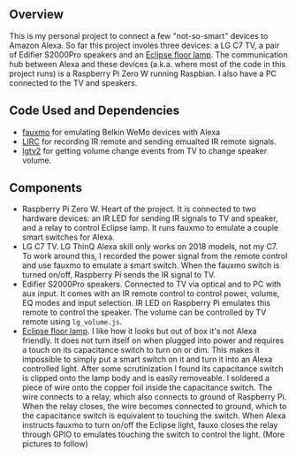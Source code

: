 ## Overview
This is my personal project to connect a few "not-so-smart" devices to Amazon Alexa.
So far this project involes three devices: a LG C7 TV, a pair of Edifier S2000Pro speakers
and an [Eclipse floor lamp](https://www.amazon.com/gp/product/B01KKZRF5C). The communication
hub between Alexa and these devices (a.k.a. where most of the code in this project runs) is
a Raspberry Pi Zero W running Raspbian. I also have a PC connected to the TV and speakers.

## Code Used and Dependencies
* [fauxmo](https://github.com/makermusings/fauxmo) for emulating Belkin WeMo devices with Alexa
* [LIRC](http://www.lirc.org/) for recording IR remote and sending emualted IR remote signals.
* [lgtv2](https://github.com/hobbyquaker/lgtv2) for getting volume change events from TV to change speaker volume.

## Components
* Raspberry Pi Zero W. Heart of the project. It is connected to two hardware devices: an IR
  LED for sending IR signals to TV and speaker, and a relay to control Eclipse lamp. It runs
  fauxmo to emulate a couple smart switches for Alexa.
* LG C7 TV. LG ThinQ Alexa skill only works on 2018 models, not my C7. To work around this,
  I recorded the power signal from the remote control and use fauxmo to emulate a smart switch.
  When the fauxmo switch is turned on/off, Raspberry Pi sends the IR signal to TV.
* Edifier S2000Pro speakers. Connected to TV via optical and to PC with aux input. It comes with
  an IR remote control to control power, volume, EQ modes and input selection. IR LED on Raspberry
  Pi emulates this remote to control the speaker. The volume can be controlled by TV remote using
  `lg_volume.js`.
* [Eclipse floor lamp](https://www.amazon.com/gp/product/B01KKZRF5C). I like how it looks but
  out of box it's not Alexa friendly. It does not turn itself on when plugged into power and
  requires a touch on its capacitance switch to turn on or dim. This makes it impossible to
  simply put a smart switch on it and turn it into an Alexa controlled light. After some scrutinization
  I found its capacitance switch is clipped onto the lamp body and is easily removeable.
  I soldered a piece of wire onto the copper foil inside the capacitance switch. The wire
  connects to a relay, which also connects to ground of Raspberry Pi. When the relay closes,
  the wire becomes connected to ground, which to the capacitance switch is equivalent to
  touching the switch. When Alexa instructs fauxmo to turn on/off the Eclipse light, fauxo
  closes the relay through GPIO to emulates touching the switch to control the light. (More pictures to follow)
